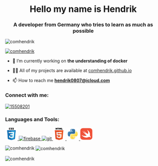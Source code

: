 <h1 align="center">Hello my name is Hendrik</h1>
<h3 align="center">A developer from Germany who tries to learn as much as possible</h3>

<p align="left"> <img src="https://komarev.com/ghpvc/?username=comhendrik&label=Profile%20views&color=0e75b6&style=flat" alt="comhendrik" /> </p>

<p align="left"> <a href="https://github.com/ryo-ma/github-profile-trophy"><img src="https://github-profile-trophy.vercel.app/?username=comhendrik" alt="comhendrik" /></a> </p>

- 🔭 I’m currently working on **the understanding of docker**

- 👨‍💻 All of my projects are available at [comhendrik.github.io](https://comhendrik.github.io/index.html)

- 📫 How to reach me **hendrik0807@icloud.com**

<h3 align="left">Connect with me:</h3>
<p align="left">
<a href="https://stackoverflow.com/users/15508201" target="blank"><img align="center" src="https://raw.githubusercontent.com/rahuldkjain/github-profile-readme-generator/master/src/images/icons/Social/stack-overflow.svg" alt="15508201" height="30" width="40" /></a>
</p>

<h3 align="left">Languages and Tools:</h3>
<p align="left"> <a href="https://www.w3schools.com/css/" target="_blank" rel="noreferrer"> <img src="https://raw.githubusercontent.com/devicons/devicon/master/icons/css3/css3-original-wordmark.svg" alt="css3" width="40" height="40"/> </a> <a href="https://firebase.google.com/" target="_blank" rel="noreferrer"> <img src="https://www.vectorlogo.zone/logos/firebase/firebase-icon.svg" alt="firebase" width="40" height="40"/> </a> <a href="https://git-scm.com/" target="_blank" rel="noreferrer"> <img src="https://www.vectorlogo.zone/logos/git-scm/git-scm-icon.svg" alt="git" width="40" height="40"/> </a> <a href="https://www.w3.org/html/" target="_blank" rel="noreferrer"> <img src="https://raw.githubusercontent.com/devicons/devicon/master/icons/html5/html5-original-wordmark.svg" alt="html5" width="40" height="40"/> </a> <a href="https://www.python.org" target="_blank" rel="noreferrer"> <img src="https://raw.githubusercontent.com/devicons/devicon/master/icons/python/python-original.svg" alt="python" width="40" height="40"/> </a> <a href="https://developer.apple.com/swift/" target="_blank" rel="noreferrer"> <img src="https://raw.githubusercontent.com/devicons/devicon/master/icons/swift/swift-original.svg" alt="swift" width="40" height="40"/> </a> </p>

<p><img align="left" src="https://github-readme-stats.vercel.app/api/top-langs?username=comhendrik&show_icons=true&locale=en&layout=compact" alt="comhendrik" /></p>

<p>&nbsp;<img align="center" src="https://github-readme-stats.vercel.app/api?username=comhendrik&show_icons=true&locale=en" alt="comhendrik" /></p>

<p><img align="center" src="https://github-readme-streak-stats.herokuapp.com/?user=comhendrik&" alt="comhendrik" /></p>


<!---
comhendrik/comhendrik is a ✨ special ✨ repository because its `README.md` (this file) appears on your GitHub profile.
You can click the Preview link to take a look at your changes.
--->
